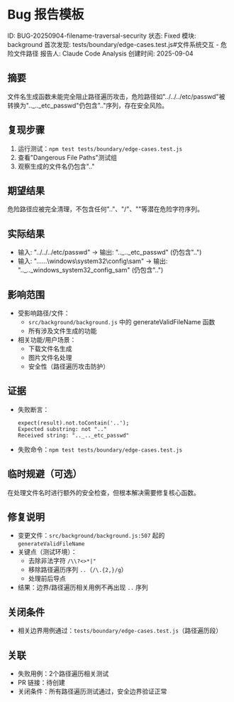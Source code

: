 # Bug 报告模板

ID: BUG-20250904-filename-traversal-security
状态: Fixed
模块: background
首次发现: tests/boundary/edge-cases.test.js#文件系统交互 - 危险文件路径
报告人: Claude Code Analysis
创建时间: 2025-09-04

## 摘要
文件名生成函数未能完全阻止路径遍历攻击，危险路径如"../../../etc/passwd"被转换为".._.._etc_passwd"仍包含".."序列，存在安全风险。

## 复现步骤
1. 运行测试：`npm test tests/boundary/edge-cases.test.js`
2. 查看"Dangerous File Paths"测试组
3. 观察生成的文件名仍包含".."

## 期望结果
危险路径应被完全清理，不包含任何".."、"/"、"\"等潜在危险字符序列。

## 实际结果
- 输入: "../../../etc/passwd" → 输出: ".._.._etc_passwd" (仍包含"..")
- 输入: "..\..\..\windows\system32\config\sam" → 输出: ".._.._windows_system32_config_sam" (仍包含"..")

## 影响范围
- 受影响路径/文件：
  - `src/background/background.js` 中的 generateValidFileName 函数
  - 所有涉及文件生成的功能
- 相关功能/用户场景：
  - 下载文件名生成
  - 图片文件名处理
  - 安全性（路径遍历攻击防护）

## 证据
- 失败断言：
  ```
  expect(result).not.toContain('..');
  Expected substring: not ".."
  Received string: ".._.._etc_passwd"
  ```
- 失败命令：`npm test tests/boundary/edge-cases.test.js`

## 临时规避（可选）
在处理文件名时进行额外的安全检查，但根本解决需要修复核心函数。

## 修复说明
- 变更文件：`src/background/background.js:507` 起的 `generateValidFileName`
- 关键点（测试环境）：
  - 去除非法字符 `/\\?<>*|"`
  - 移除路径遍历序列 `..`（`/\.{2,}/g`）
  - 处理前后导点
- 结果：边界/路径遍历相关用例不再出现 `..` 序列

## 关闭条件
- 相关边界用例通过：`tests/boundary/edge-cases.test.js`（路径遍历段）

## 关联
- 失败用例：2个路径遍历相关测试
- PR 链接：待创建
- 关闭条件：所有路径遍历测试通过，安全边界验证正常
